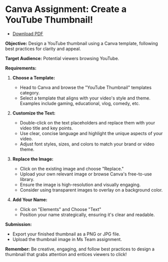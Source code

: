 # Canva Assignment: Create a YouTube Thumbnail!

- [Download PDF](assign1.pdf)

**Objective:** Design a YouTube thumbnail using a Canva template, following best practices for clarity and appeal.

**Target Audience:** Potential viewers browsing YouTube.

**Requirements:**

1. **Choose a Template:** 
    - Head to Canva and browse the "YouTube Thumbnail" templates category.
    - Select a template that aligns with your video's style and theme. Examples include gaming, educational, vlog, comedy, etc.

2. **Customize the Text:**
    - Double-click on the text placeholders and replace them with your video title and key points.
    - Use clear, concise language and highlight the unique aspects of your video.
    - Adjust font styles, sizes, and colors to match your brand or video theme.

3. **Replace the Image:**
    - Click on the existing image and choose "Replace."
    - Upload your own relevant image or browse Canva's free-to-use library.
    - Ensure the image is high-resolution and visually engaging.
    - Consider using transparent images to overlay on a background color.

4. **Add Your Name:**
    - Click on "Elements" and Choose "Text"
    - Position your name strategically, ensuring it's clear and readable.

**Submission:**

- Export your finished thumbnail as a PNG or JPG file.
- Upload the thumbnail image in Ms Team assignment.

**Remember:** Be creative, engaging, and follow best practices to design a thumbnail that grabs attention and entices viewers to click!
